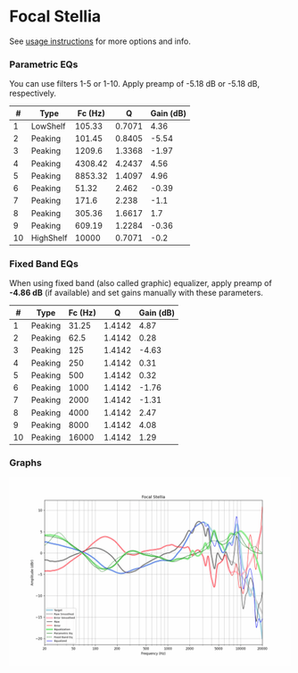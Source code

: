 # Focal Stellia
See [usage instructions](https://github.com/jaakkopasanen/AutoEq#usage) for more options and info.

### Parametric EQs
You can use filters 1-5 or 1-10. Apply preamp of -5.18 dB or -5.18 dB, respectively.

|   # | Type      |   Fc (Hz) |      Q |   Gain (dB) |
|-----|-----------|-----------|--------|-------------|
|   1 | LowShelf  |    105.33 | 0.7071 |        4.36 |
|   2 | Peaking   |    101.45 | 0.8405 |       -5.54 |
|   3 | Peaking   |   1209.6  | 1.3368 |       -1.97 |
|   4 | Peaking   |   4308.42 | 4.2437 |        4.56 |
|   5 | Peaking   |   8853.32 | 1.4097 |        4.96 |
|   6 | Peaking   |     51.32 | 2.462  |       -0.39 |
|   7 | Peaking   |    171.6  | 2.238  |       -1.1  |
|   8 | Peaking   |    305.36 | 1.6617 |        1.7  |
|   9 | Peaking   |    609.19 | 1.2284 |       -0.36 |
|  10 | HighShelf |  10000    | 0.7071 |       -0.2  |

### Fixed Band EQs
When using fixed band (also called graphic) equalizer, apply preamp of **-4.86 dB** (if available) and set gains manually with these parameters.

|   # | Type    |   Fc (Hz) |      Q |   Gain (dB) |
|-----|---------|-----------|--------|-------------|
|   1 | Peaking |     31.25 | 1.4142 |        4.87 |
|   2 | Peaking |     62.5  | 1.4142 |        0.28 |
|   3 | Peaking |    125    | 1.4142 |       -4.63 |
|   4 | Peaking |    250    | 1.4142 |        0.31 |
|   5 | Peaking |    500    | 1.4142 |        0.32 |
|   6 | Peaking |   1000    | 1.4142 |       -1.76 |
|   7 | Peaking |   2000    | 1.4142 |       -1.31 |
|   8 | Peaking |   4000    | 1.4142 |        2.47 |
|   9 | Peaking |   8000    | 1.4142 |        4.08 |
|  10 | Peaking |  16000    | 1.4142 |        1.29 |

### Graphs
![](./Focal%20Stellia.png)

